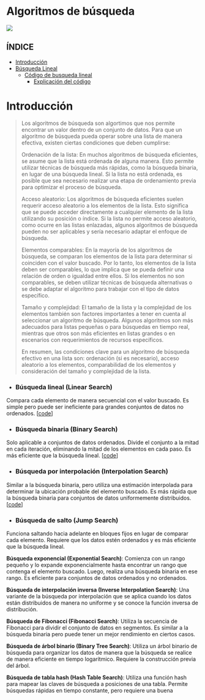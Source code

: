 # Algoritmos de búsqueda
<img src="https://img.shields.io/badge/language-python-orange.svg" style="zoom:100%;" />

## ÍNDICE
* [Introducción](#introducción)
* [Búsqueda Lineal](#búsqueda-lineal-linear-search)
  - [Código de busqueda lineal](https://github.com/gnvidal/Algorithms/blob/93dc6e423633a95cc60a16a0b3e6801b8ca24c3b/1.Searching_algorithms/1.Search_linear/Search_linear.py)
    - [Explicación del código](https://github.com/gnvidal/Algorithms/blob/efdc87170ec781c439ad154daa8cd42e776d1953/1.Searching_algorithms/1.Search_linear/Linear_search.jpg)

# Introducción

>Los algoritmos de búsqueda son algortimos que nos permite encontrar un valor dentro de un conjunto de datos.
>Para que un algoritmo de búsqueda pueda operar sobre una lista de manera efectiva, existen ciertas condiciones que deben cumplirse:
>
>Ordenación de la lista: En muchos algoritmos de búsqueda eficientes, se asume que la lista está ordenada de alguna manera. Esto permite utilizar técnicas de búsqueda más rápidas, como la búsqueda binaria, en lugar de una búsqueda lineal. Si la lista no está ordenada, es posible que sea necesario realizar una etapa de ordenamiento previa para optimizar el proceso de búsqueda.
>
>Acceso aleatorio: Los algoritmos de búsqueda eficientes suelen requerir acceso aleatorio a los elementos de la lista. Esto significa que se puede acceder directamente a cualquier elemento de la lista utilizando su posición o índice. Si la lista no permite acceso aleatorio, como ocurre en las listas enlazadas, algunos algoritmos de búsqueda pueden no ser aplicables y sería necesario adaptar el enfoque de búsqueda.
>
>Elementos comparables: En la mayoría de los algoritmos de búsqueda, se comparan los elementos de la lista para determinar si coinciden con el valor buscado. Por lo tanto, los elementos de la lista deben ser comparables, lo que implica que se pueda definir una relación de orden o igualdad entre ellos. Si los elementos no son comparables, se deben utilizar técnicas de búsqueda alternativas o se debe adaptar el algoritmo para trabajar con el tipo de datos específico.
>
>Tamaño y complejidad: El tamaño de la lista y la complejidad de los elementos también son factores importantes a tener en cuenta al seleccionar un algoritmo de búsqueda. Algunos algoritmos son más adecuados para listas pequeñas o para búsquedas en tiempo real, mientras que otros son más eficientes en listas grandes o en escenarios con requerimientos de recursos específicos.
>
>En resumen, las condiciones clave para un algoritmo de búsqueda efectivo en una lista son: ordenación (si es necesario), acceso aleatorio a los elementos, comparabilidad de los elementos y consideración del tamaño y complejidad de la lista. 

* ### **Búsqueda lineal (Linear Search)**

Compara cada elemento de manera secuencial con el valor buscado. Es simple pero puede ser ineficiente para grandes conjuntos de datos no ordenados.
[[code](https://github.com/gnvidal/Algorithms/blob/a12091ec9b6003532a7cbdf95a22125019b69a96/1.Searching_algorithms/1.Linear_search.py)]

* ### **Búsqueda binaria (Binary Search)**
Solo aplicable a conjuntos de datos ordenados. Divide el conjunto a la mitad en cada iteración, eliminando la mitad de los elementos en cada paso. Es más eficiente que la búsqueda lineal.
[[code](https://github.com/gnvidal/Algorithms/blob/76d921a4c6f78b6c2e39ba693631a83a44820bfc/1.Searching_algorithms/2.Searching_binary.py)]


* ### **Búsqueda por interpolación (Interpolation Search)**

Similar a la búsqueda binaria, pero utiliza una estimación interpolada para determinar la ubicación probable del elemento buscado. Es más rápida que la búsqueda binaria para conjuntos de datos uniformemente distribuidos.
[[code](https://github.com/gnvidal/Algorithms/blob/76d921a4c6f78b6c2e39ba693631a83a44820bfc/1.Searching_algorithms/2.Searching_binary.py)]

* ### **Búsqueda de salto (Jump Search)**

Funciona saltando hacia adelante en bloques fijos en lugar de comparar cada elemento. Requiere que los datos estén ordenados y es más eficiente que la búsqueda lineal.

**Búsqueda exponencial (Exponential Search)**: Comienza con un rango pequeño y lo expande exponencialmente hasta encontrar un rango que contenga el elemento buscado. Luego, realiza una búsqueda binaria en ese rango. Es eficiente para conjuntos de datos ordenados y no ordenados.

**Búsqueda de interpolación inversa (Inverse Interpolation Search)**: Una variante de la búsqueda por interpolación que se aplica cuando los datos están distribuidos de manera no uniforme y se conoce la función inversa de distribución.

**Búsqueda de Fibonacci (Fibonacci Search)**: Utiliza la secuencia de Fibonacci para dividir el conjunto de datos en segmentos. Es similar a la búsqueda binaria pero puede tener un mejor rendimiento en ciertos casos.

**Búsqueda de árbol binario (Binary Tree Search)**: Utiliza un árbol binario de búsqueda para organizar los datos de manera que la búsqueda se realice de manera eficiente en tiempo logarítmico. Requiere la construcción previa del árbol.

**Búsqueda de tabla hash (Hash Table Search)**: Utiliza una función hash para mapear las claves de búsqueda a posiciones de una tabla. Permite búsquedas rápidas en tiempo constante, pero requiere una buena

